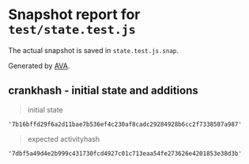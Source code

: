 # Snapshot report for `test/state.test.js`

The actual snapshot is saved in `state.test.js.snap`.

Generated by [AVA](https://avajs.dev).

## crankhash - initial state and additions

> initial state

    '7b16bffd29f6a2d11bae7b536ef4c230af8cadc29284928b6cc2f7338507a987'

> expected activityhash

    '7dbf5a49d4e2b999c431730fcd4927c01c713eaa54fe273626e4201853e38d3b'
